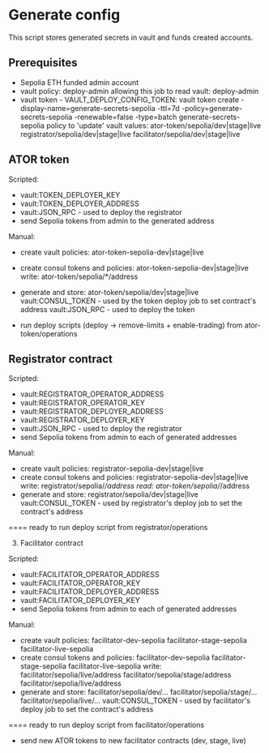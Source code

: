 # Generate config
This script stores generated secrets in vault and funds created accounts.

## Prerequisites
 + Sepolia ETH funded admin account
 + vault policy: deploy-admin allowing this job to read vault: deploy-admin
 + vault token - VAULT_DEPLOY_CONFIG_TOKEN: 
       vault token create -display-name=generate-secrets-sepolia -ttl=7d -policy=generate-secrets-sepolia -renewable=false -type=batch
       generate-secrets-sepolia policy to 'update' vault values:
           ator-token/sepolia/dev|stage|live registrator/sepolia/dev|stage|live facilitator/sepolia/dev|stage|live
 
## ATOR token
 
Scripted:
 * vault:TOKEN_DEPLOYER_KEY
 * vault:TOKEN_DEPLOYER_ADDRESS
 * vault:JSON_RPC - used to deploy the registrator
 * send Sepolia tokens from admin to the generated address

Manual:
 + create vault policies: ator-token-sepolia-dev|stage|live
 + create consul tokens and policies: ator-token-sepolia-dev|stage|live
      write: ator-token/sepolia/*/address
 + generate and store: ator-token/sepolia/dev|stage|live
      vault:CONSUL_TOKEN - used by the token deploy job to set contract's address
      vault:JSON_RPC - used to deploy the token
      

 + run deploy scripts (deploy -> remove-limits + enable-trading) from ator-token/operations

## Registrator contract

 Scripted:
 * vault:REGISTRATOR_OPERATOR_ADDRESS
 * vault:REGISTRATOR_OPERATOR_KEY
 * vault:REGISTRATOR_DEPLOYER_ADDRESS
 * vault:REGISTRATOR_DEPLOYER_KEY
 * vault:JSON_RPC - used to deploy the registrator
 * send Sepolia tokens from admin to each of generated addresses

 Manual:
 + create vault policies: registrator-sepolia-dev|stage|live
 + create consul tokens and policies: registrator-sepolia-dev|stage|live
       write: registrator/sepolia/*/address
       read: ator-token/sepolia/*/address
 + generate and store: registrator/sepolia/dev|stage|live
   vault:CONSUL_TOKEN - used by registrator's deploy job to set the contract's address

 ==== ready to run deploy script from registrator/operations
 
 3. Facilitator contract

 Scripted:
 * vault:FACILITATOR_OPERATOR_ADDRESS
 * vault:FACILITATOR_OPERATOR_KEY
 * vault:FACILITATOR_DEPLOYER_ADDRESS
 * vault:FACILITATOR_DEPLOYER_KEY
 * send Sepolia tokens from admin to each of generated addresses

 Manual:
 - create vault policies: facilitator-dev-sepolia facilitator-stage-sepolia facilitator-live-sepolia
 - create consul tokens and policies: facilitator-dev-sepolia facilitator-stage-sepolia facilitator-live-sepolia
       write: facilitator/sepolia/live/address facilitator/sepolia/stage/address facilitator/sepolia/live/address
 - generate and store: facilitator/sepolia/dev/... facilitator/sepolia/stage/... facilitator/sepolia/live/...
   vault:CONSUL_TOKEN - used by facilitator's deploy job to set the contract's address

 ==== ready to run deploy script from facilitator/operations
 - send new ATOR tokens to new facilitator contracts (dev, stage, live)